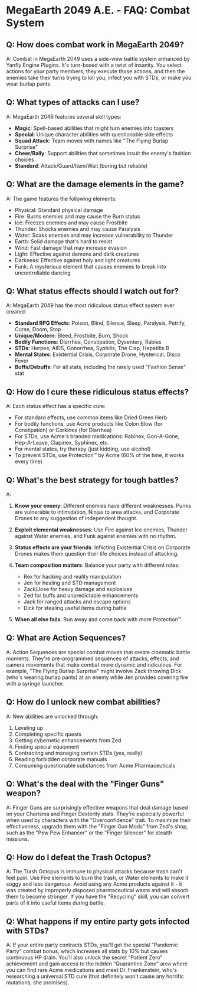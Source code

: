 # MegaEarth 2049 A.E. - FAQ: Combat System

## Q: How does combat work in MegaEarth 2049?

A: Combat in MegaEarth 2049 uses a side-view battle system enhanced by Yanfly Engine Plugins. It's turn-based with a twist of insanity. You select actions for your party members, they execute those actions, and then the enemies take their turns trying to kill you, infect you with STDs, or make you wear burlap pants.

## Q: What types of attacks can I use?

A: MegaEarth 2049 features several skill types:

- **Magic**: Spell-based abilities that might turn enemies into toasters
- **Special**: Unique character abilities with questionable side effects
- **Squad Attack**: Team moves with names like "The Flying Burlap Surprise"
- **Cheer/Rally**: Support abilities that sometimes insult the enemy's fashion choices
- **Standard**: Attack/Guard/Item/Wait (boring but reliable)

## Q: What are the damage elements in the game?

A: The game features the following elements:
- Physical: Standard physical damage
- Fire: Burns enemies and may cause the Burn status
- Ice: Freezes enemies and may cause Frostbite
- Thunder: Shocks enemies and may cause Paralysis
- Water: Soaks enemies and may increase vulnerability to Thunder
- Earth: Solid damage that's hard to resist
- Wind: Fast damage that may increase evasion
- Light: Effective against demons and dark creatures
- Darkness: Effective against holy and light creatures
- Funk: A mysterious element that causes enemies to break into uncontrollable dancing

## Q: What status effects should I watch out for?

A: MegaEarth 2049 has the most ridiculous status effect system ever created:

- **Standard RPG Effects**: Poison, Blind, Silence, Sleep, Paralysis, Petrify, Curse, Doom, Stop
- **Unique/Modern**: Bleed, Frostbite, Burn, Shock
- **Bodily Functions**: Diarrhea, Constipation, Dysentery, Rabies
- **STDs**: Herpes, AIDS, Gonorrhea, Syphilis, The Clap, Hepatitis B
- **Mental States**: Existential Crisis, Corporate Drone, Hysterical, Disco Fever
- **Buffs/Debuffs**: For all stats, including the rarely used "Fashion Sense" stat

## Q: How do I cure these ridiculous status effects?

A: Each status effect has a specific cure:
- For standard effects, use common items like Dried Green Herb
- For bodily functions, use Acme products like Colon Blow (for Constipation) or Corkinex (for Diarrhea)
- For STDs, use Acme's branded medications: Rabinex, Gon-A-Gone, Hep-A-Leave, Clapinex, Syphinex, etc.
- For mental states, try therapy (just kidding, use alcohol)
- To prevent STDs, use Protection™ by Acme (60% of the time, it works every time)

## Q: What's the best strategy for tough battles?

A: 
1. **Know your enemy**: Different enemies have different weaknesses. Punks are vulnerable to intimidation, Ninjas to area attacks, and Corporate Drones to any suggestion of independent thought.

2. **Exploit elemental weaknesses**: Use Fire against Ice enemies, Thunder against Water enemies, and Funk against enemies with no rhythm.

3. **Status effects are your friends**: Inflicting Existential Crisis on Corporate Drones makes them question their life choices instead of attacking.

4. **Team composition matters**: Balance your party with different roles:
   - Rex for hacking and reality manipulation
   - Jen for healing and STD management
   - Zack/Jose for heavy damage and explosives
   - Zed for buffs and unpredictable enhancements
   - Jack for ranged attacks and escape options
   - Dick for stealing useful items during battle

5. **When all else fails**: Run away and come back with more Protection™.

## Q: What are Action Sequences?

A: Action Sequences are special combat moves that create cinematic battle moments. They're pre-programmed sequences of attacks, effects, and camera movements that make combat more dynamic and ridiculous. For example, "The Flying Burlap Surprise" might involve Zack throwing Dick (who's wearing burlap pants) at an enemy while Jen provides covering fire with a syringe launcher.

## Q: How do I unlock new combat abilities?

A: New abilities are unlocked through:
1. Leveling up
2. Completing specific quests
3. Getting cybernetic enhancements from Zed
4. Finding special equipment
5. Contracting and managing certain STDs (yes, really)
6. Reading forbidden corporate manuals
7. Consuming questionable substances from Acme Pharmaceuticals

## Q: What's the deal with the "Finger Guns" weapon?

A: Finger Guns are surprisingly effective weapons that deal damage based on your Charisma and Finger Dexterity stats. They're especially powerful when used by characters with the "Overconfidence" trait. To maximize their effectiveness, upgrade them with the "Finger Gun Mods" from Zed's shop, such as the "Pew Pew Enhancer" or the "Finger Silencer" for stealth missions.

## Q: How do I defeat the Trash Octopus?

A: The Trash Octopus is immune to physical attacks because trash can't feel pain. Use Fire elements to burn the trash, or Water elements to make it soggy and less dangerous. Avoid using any Acme products against it - it was created by improperly disposed pharmaceutical waste and will absorb them to become stronger. If you have the "Recycling" skill, you can convert parts of it into useful items during battle.

## Q: What happens if my entire party gets infected with STDs?

A: If your entire party contracts STDs, you'll get the special "Pandemic Party" combat bonus, which increases all stats by 10% but causes continuous HP drain. You'll also unlock the secret "Patient Zero" achievement and gain access to the hidden "Quarantine Zone" area where you can find rare Acme medications and meet Dr. Frankenstein, who's researching a universal STD cure (that definitely won't cause any horrific mutations, she promises).
